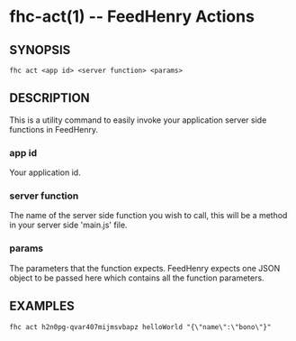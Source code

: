 fhc-act(1) -- FeedHenry Actions
===============================
## SYNOPSIS

    fhc act <app id> <server function> <params>
    
## DESCRIPTION

This is a utility command to easily invoke your application server side functions in FeedHenry. 

### app id

Your application id.

### server function

The name of the server side function you wish to call, this will be a method in your server side 'main.js' file.

### params

The parameters that the function expects. FeedHenry expects one JSON object to be passed here which contains all the function parameters.

## EXAMPLES
    fhc act h2n0pg-qvar407mijmsvbapz helloWorld "{\"name\":\"bono\"}"



